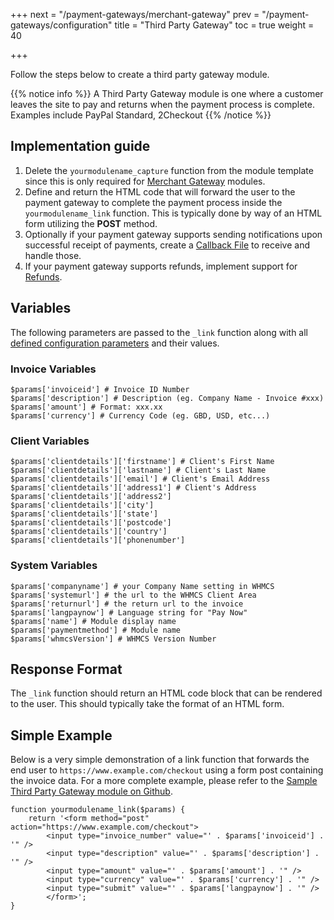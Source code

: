 +++
next = "/payment-gateways/merchant-gateway"
prev = "/payment-gateways/configuration"
title = "Third Party Gateway"
toc = true
weight = 40

+++

Follow the steps below to create a third party gateway module.

{{% notice info %}}
A Third Party Gateway module is one where a customer leaves the site to pay and returns when the payment process is complete. Examples include PayPal Standard, 2Checkout
{{% /notice %}}

## Implementation guide

1. Delete the `yourmodulename_capture` function from the module template since this is only required for [Merchant Gateway][merchantgateways] modules.
2. Define and return the HTML code that will forward the user to the payment gateway to complete the payment process inside the `yourmodulename_link` function. This is typically done by way of an HTML form utilizing the **POST** method.
3. Optionally if your payment gateway supports sending notifications upon successful receipt of payments, create a [Callback File][callbacks] to receive and handle those.
4. If your payment gateway supports refunds, implement support for [Refunds][refunds].

## Variables

The following parameters are passed to the `_link` function along with all [defined configuration parameters][configuration] and their values.

### Invoice Variables
```
$params['invoiceid'] # Invoice ID Number
$params['description'] # Description (eg. Company Name - Invoice #xxx)
$params['amount'] # Format: xxx.xx
$params['currency'] # Currency Code (eg. GBD, USD, etc...)
```
### Client Variables
```
$params['clientdetails']['firstname'] # Client's First Name
$params['clientdetails']['lastname'] # Client's Last Name
$params['clientdetails']['email'] # Client's Email Address
$params['clientdetails']['address1'] # Client's Address
$params['clientdetails']['address2']
$params['clientdetails']['city']
$params['clientdetails']['state']
$params['clientdetails']['postcode']
$params['clientdetails']['country']
$params['clientdetails']['phonenumber']
```

### System Variables
```
$params['companyname'] # your Company Name setting in WHMCS
$params['systemurl'] # the url to the WHMCS Client Area
$params['returnurl'] # the return url to the invoice
$params['langpaynow'] # Language string for "Pay Now"
$params['name'] # Module display name
$params['paymentmethod'] # Module name
$params['whmcsVersion'] # WHMCS Version Number
```

## Response Format

The `_link` function should return an HTML code block that can be rendered to the user. This should typically take the format of an HTML form.

## Simple Example

Below is a very simple demonstration of a link function that forwards the end user to `https://www.example.com/checkout` using a form post containing the invoice data. For a more complete example, please refer to the [Sample Third Party Gateway module on Github][githubsample].

```
function yourmodulename_link($params) {
    return '<form method="post" action="https://www.example.com/checkout">
        <input type="invoice_number" value="' . $params['invoiceid'] . '" />
        <input type="description" value="' . $params['description'] . '" />
        <input type="amount" value="' . $params['amount'] . '" />
        <input type="currency" value="' . $params['currency'] . '" />
        <input type="submit" value="' . $params['langpaynow'] . '" />
        </form>';
}
```

[configuration]: /payment-gateways/configuration "Configuration Parameters"
[merchantgateways]: /payment-gateways/merchant-gateway "Merchant Gateways"
[githubsample]: https://github.com/WHMCS/sample-gateway-module "Sample Third Party Gateway module on Github"
[callbacks]: /payment-gateways/callbacks "Callback Files"
[refunds]: /payment-gateways/refunds "Refunding Transactions"
